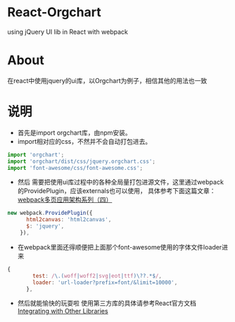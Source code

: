 # React-Orgchart
using jQuery UI lib in React with webpack

# About
在react中使用jquery的ui库，以Orgchart为例子，相信其他的用法也一致

# 说明

- 首先是import orgchart库，由npm安装。
- import相对应的css，不然并不会自动打包进去。
``` javascript
import 'orgchart';
import 'orgchart/dist/css/jquery.orgchart.css';
import 'font-awesome/css/font-awesome.css';
```

- 然后 需要把使用ui库过程中的各种全局量打包进源文件，这里通过webpack的ProvidePlugin，应该externals也可以使用，
具体参考下面这篇文章：
[webpack多页应用架构系列（四）](http://mp.weixin.qq.com/s?__biz=MzA5NTM2MTEzNw==&mid=2736710892&idx=4&sn=68f8e7e5c9ade8c306a11dcc4830e666&scene=19#wechat_redirect)

``` javascript
new webpack.ProvidePlugin({
      html2canvas: 'html2canvas',
      $: 'jquery',
    }),
```
- 在webpack里面还得顺便把上面那个font-awesome使用的字体文件loader进来
``` javascript
{
        test: /\.(woff|woff2|svg|eot|ttf)\??.*$/,
        loader: 'url-loader?prefix=font/&limit=10000',
      },
```

- 然后就能愉快的玩耍啦
使用第三方库的具体请参考React官方文档
[Integrating with Other Libraries](https://facebook.github.io/react/docs/integrating-with-other-libraries.html)
